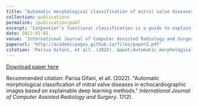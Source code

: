 ```yaml
---
title: "Automatic morphological classification of mitral valve diseases in echocardiographic images based on explainable deep learning methods"
collection: publications
permalink: /publication/pub7
excerpt: 'Carpentier’s functional classification is a guide to explain the types of mitral valve regurgitation based on morphological features. There are four types of pathological morphologies, regardless of the presence or absence of mitral regurgitation: Type I, normal; Type II, mitral valve prolapse; Type IIIa, mitral valve stenosis; and Type IIIb, restricted mitral leaflet motion. The aim of this study was to automatically classify mitral valves using echocardiographic images.'
date: 2022-01-01
venue: 'International Journal of Computer Assisted Radiology and Surgery'
paperurl: 'http://academicpages.github.io/files/paper2.pdf'
citation: 'Parisa Gifani, et all. (2022). &quot;Automatic morphological classification of mitral valve diseases in echocardiographic images based on explainable deep learning methods.&quot; <i>International Journal of Computer Assisted Radiology and Surgery</i>. 17(2).'
---
```

[Download paper here](http://academicpages.github.io/files/paper2.pdf)

Recommended citation: Parisa Gifani, et all. (2022). "Automatic morphological classification of mitral valve diseases in echocardiographic images based on explainable deep learning methods." <i>International Journal of Computer Assisted Radiology and Surgery</i>. 17(2).
